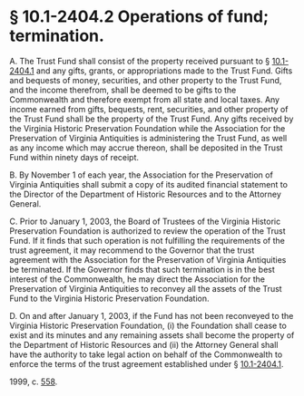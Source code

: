 # § 10.1-2404.2 Operations of fund; termination.

<p>A. The Trust Fund shall consist of the property received pursuant to § <a href='http://law.lis.virginia.gov/vacode/10.1-2404.1/'>10.1-2404.1</a> and any gifts, grants, or appropriations made to the Trust Fund. Gifts and bequests of money, securities, and other property to the Trust Fund, and the income therefrom, shall be deemed to be gifts to the Commonwealth and therefore exempt from all state and local taxes. Any income earned from gifts, bequests, rent, securities, and other property of the Trust Fund shall be the property of the Trust Fund. Any gifts received by the Virginia Historic Preservation Foundation while the Association for the Preservation of Virginia Antiquities is administering the Trust Fund, as well as any income which may accrue thereon, shall be deposited in the Trust Fund within ninety days of receipt.</p><p>B. By November 1 of each year, the Association for the Preservation of Virginia Antiquities shall submit a copy of its audited financial statement to the Director of the Department of Historic Resources and to the Attorney General.</p><p>C. Prior to January 1, 2003, the Board of Trustees of the Virginia Historic Preservation Foundation is authorized to review the operation of the Trust Fund. If it finds that such operation is not fulfilling the requirements of the trust agreement, it may recommend to the Governor that the trust agreement with the Association for the Preservation of Virginia Antiquities be terminated. If the Governor finds that such termination is in the best interest of the Commonwealth, he may direct the Association for the Preservation of Virginia Antiquities to reconvey all the assets of the Trust Fund to the Virginia Historic Preservation Foundation.</p><p>D. On and after January 1, 2003, if the Fund has not been reconveyed to the Virginia Historic Preservation Foundation, (i) the Foundation shall cease to exist and its minutes and any remaining assets shall become the property of the Department of Historic Resources and (ii) the Attorney General shall have the authority to take legal action on behalf of the Commonwealth to enforce the terms of the trust agreement established under § <a href='http://law.lis.virginia.gov/vacode/10.1-2404.1/'>10.1-2404.1</a>.</p><p>1999, c. <a href='http://lis.virginia.gov/cgi-bin/legp604.exe?991+ful+CHAP0558'>558</a>.</p>